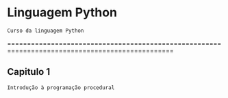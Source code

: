 # Linguagem Python
    Curso da linguagem Python
================================================================================================
## Capitulo 1
    Introdução à programação procedural
